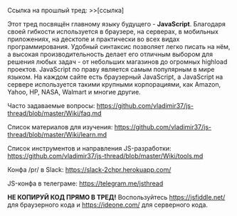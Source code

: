 Ссылка на прошлый тред: >>[ссылка]

Этот тред посвящён главному языку будущего - **JavaScript**. Благодаря своей гибкости используется в браузере, на серверах, в мобильных приложениях, на десктопе и практически во всех видах программирования. Удобный синтаксис позволяет легко писать на нём, а высокая производительность делает его отличным выбором для решения любых задач - от небольших магазинов до огромных highload проектов. JavaScript по праву является самым популярным в мире языком. На каждом сайте есть браузерный JavaScript, а JavaScript на сервере используется такими крупными корпорациями, как Amazon, Yahoo, HP, NASA, Walmart и многие другие.

Часто задаваемые вопросы:
https://github.com/vladimir37/js-thread/blob/master/Wiki/faq.md

Список материалов для изучения:
https://github.com/vladimir37/js-thread/blob/master/Wiki/learn.md

Список инструментов и направления JS-разработки:
https://github.com/vladimir37/js-thread/blob/master/Wiki/tools.md

Конфа /pr/ в Slack:
https://slack-2chpr.herokuapp.com/

JS-конфа в телеграме:
https://telegram.me/jsthread

**НЕ КОПИРУЙ КОД ПРЯМО В ТРЕД!** 
Воспользуйтесь https://jsfiddle.net/ для браузерного кода и https://ideone.com/ для серверного кода.
